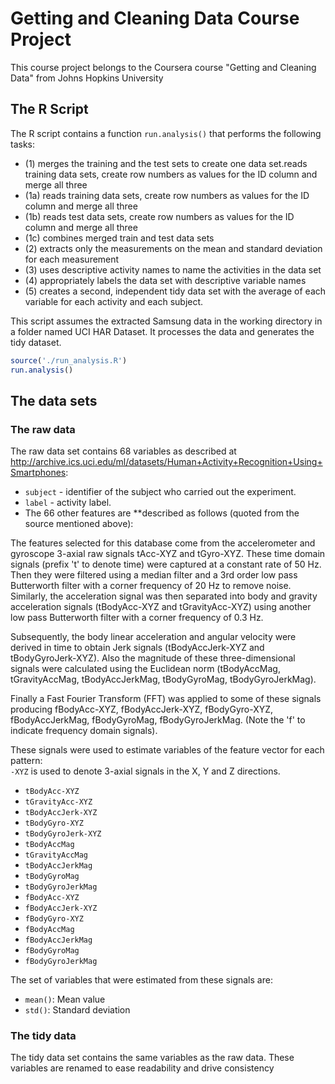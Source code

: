 # Getting and Cleaning Data Course Project

This course project belongs to the Coursera course "Getting and Cleaning Data" from Johns Hopkins University

## The R Script

The R script contains a function `run.analysis()` that performs the following tasks:
 * (1) merges the training and the test sets to create one data set.reads training data sets, create row numbers as values for the ID column and merge all three
 * (1a) reads training data sets, create row numbers as values for the ID column and merge all three
 * (1b) reads test data sets, create row numbers as values for the ID column and merge all three
 * (1c) combines merged train and test data sets
 * (2) extracts only the measurements on the mean and standard deviation for each measurement
 * (3) uses descriptive activity names to name the activities in the data set
 * (4) appropriately labels the data set with descriptive variable names
 * (5) creates a second, independent tidy data set with the average of each variable for each activity and each subject. 

This script assumes the extracted Samsung data in the working directory in a folder named UCI HAR Dataset. 
It processes the data and generates the tidy dataset.

```r
source('./run_analysis.R')
run.analysis()
```

## The data sets

### The raw data

The raw data set contains 68 variables as described at http://archive.ics.uci.edu/ml/datasets/Human+Activity+Recognition+Using+Smartphones:

 * `subject` - identifier of the subject who carried out the experiment.
 * `label` - activity label.
 * The 66 other features are **described as follows (quoted from the source mentioned above): 

The features selected for this database come from the accelerometer and
gyroscope 3-axial raw signals tAcc-XYZ and tGyro-XYZ. These time domain signals
(prefix 't' to denote time) were captured at a constant rate of 50 Hz. Then they
were filtered using a median filter and a 3rd order low pass Butterworth filter
with a corner frequency of 20 Hz to remove noise. Similarly, the acceleration
signal was then separated into body and gravity acceleration signals
(tBodyAcc-XYZ and tGravityAcc-XYZ) using another low pass Butterworth filter
with a corner frequency of 0.3 Hz. 

Subsequently, the body linear acceleration and angular velocity were derived in
time to obtain Jerk signals (tBodyAccJerk-XYZ and tBodyGyroJerk-XYZ). Also the
magnitude of these three-dimensional signals were calculated using the Euclidean
norm (tBodyAccMag, tGravityAccMag, tBodyAccJerkMag, tBodyGyroMag,
tBodyGyroJerkMag). 

Finally a Fast Fourier Transform (FFT) was applied to some of these signals
producing fBodyAcc-XYZ, fBodyAccJerk-XYZ, fBodyGyro-XYZ, fBodyAccJerkMag,
fBodyGyroMag, fBodyGyroJerkMag. (Note the 'f' to indicate frequency domain
signals). 

These signals were used to estimate variables of the feature vector for each pattern:  
`-XYZ` is used to denote 3-axial signals in the X, Y and Z directions.
 * `tBodyAcc-XYZ`
 * `tGravityAcc-XYZ`
 * `tBodyAccJerk-XYZ`
 * `tBodyGyro-XYZ`
 * `tBodyGyroJerk-XYZ`
 * `tBodyAccMag`
 * `tGravityAccMag`
 * `tBodyAccJerkMag`
 * `tBodyGyroMag`
 * `tBodyGyroJerkMag`
 * `fBodyAcc-XYZ`
 * `fBodyAccJerk-XYZ`
 * `fBodyGyro-XYZ`
 * `fBodyAccMag`
 * `fBodyAccJerkMag`
 * `fBodyGyroMag`
 * `fBodyGyroJerkMag`

The set of variables that were estimated from these signals are: 
 * `mean()`: Mean value
 * `std()`: Standard deviation

### The tidy data

The tidy data set contains the same variables as the raw data. These variables are renamed to ease readability and drive consistency

